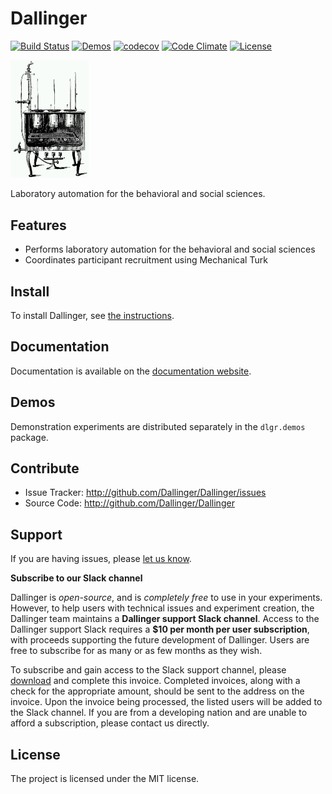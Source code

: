 Dallinger
=======
[![Build Status](https://github.com/dallinger/Dallinger/actions/workflows/deploy.yml/badge.svg)](https://github.com/dallinger/Dallinger/actions/workflows/deploy.yml/badge.svg)
[![Demos](https://img.shields.io/badge/demos-11-edd172.svg)](http://dallinger.readthedocs.io/en/latest/#demos)
[![codecov](https://codecov.io/gh/Dallinger/Dallinger/branch/master/graph/badge.svg)](https://codecov.io/gh/Dallinger/Dallinger)
[![Code Climate](https://codeclimate.com/github/Dallinger/Dallinger/badges/gpa.svg)](https://codeclimate.com/github/Dallinger/Dallinger)
[![License](https://img.shields.io/badge/license-MIT-blue.svg)](http://en.wikipedia.org/wiki/MIT_License)

<img src="https://raw.githubusercontent.com/Dallinger/Dallinger/master/incubator.png" width="125" alt="Dallinger's incubator">

Laboratory automation for the behavioral and social sciences.

Features
--------
- Performs laboratory automation for the behavioral and social sciences
- Coordinates participant recruitment using Mechanical Turk

Install
-------
To install Dallinger, see [the instructions](http://dallinger.readthedocs.io/).

Documentation
-------------
Documentation is available on the [documentation website](http://dallinger.readthedocs.io/).

Demos
-----
Demonstration experiments are distributed separately in the `dlgr.demos` package.

Contribute
----------
- Issue Tracker: http://github.com/Dallinger/Dallinger/issues
- Source Code: http://github.com/Dallinger/Dallinger

Support
-------
If you are having issues, please [let us know](http://github.com/Dallinger/Dallinger/issues).

**Subscribe to our Slack channel**

Dallinger is *open-source*, and is *completely free* to use in
your experiments. However, to help users with technical issues and
experiment creation, the Dallinger team maintains a **Dallinger
support Slack channel**. Access to the Dallinger support Slack
requires a **$10 per month per user subscription**,
with proceeds supporting the future development of Dallinger. Users are
free to subscribe for as many or as few months as they wish.

To subscribe and gain access to the Slack support channel,
please [download](https://github.com//Dallinger/Dallinger/blob/fb5aeda9a54de7ccc2c3c6d50e2e8c43e9b0366d/docs/source/_static/download/IHO_Dallinger_invoice_TM__1_.docx) and complete this invoice. Completed invoices, along with a check for
the appropriate amount, should be sent to the address on the invoice.
Upon the invoice being processed, the listed users will be added to the
Slack channel. If you are from a developing nation and are unable to
afford a subscription, please contact us directly.

License
-------
The project is licensed under the MIT license.

